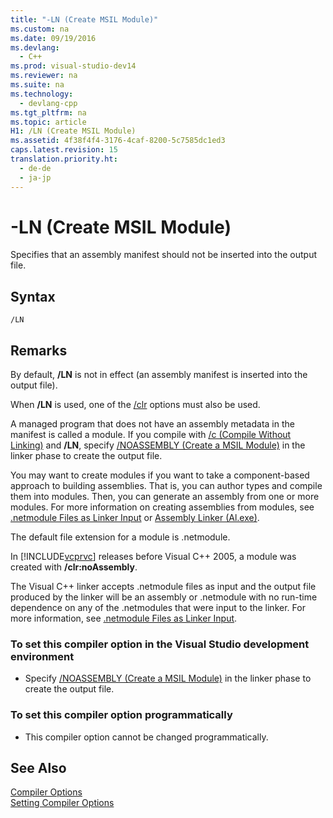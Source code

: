```yaml
---
title: "-LN (Create MSIL Module)"
ms.custom: na
ms.date: 09/19/2016
ms.devlang: 
  - C++
ms.prod: visual-studio-dev14
ms.reviewer: na
ms.suite: na
ms.technology: 
  - devlang-cpp
ms.tgt_pltfrm: na
ms.topic: article
H1: /LN (Create MSIL Module)
ms.assetid: 4f38f4f4-3176-4caf-8200-5c7585dc1ed3
caps.latest.revision: 15
translation.priority.ht: 
  - de-de
  - ja-jp
---
```

# -LN (Create MSIL Module)
Specifies that an assembly manifest should not be inserted into the output file.  
  
## Syntax  
  
```  
/LN  
```  
  
## Remarks  
 By default, **/LN** is not in effect (an assembly manifest is inserted into the output file).  
  
 When **/LN** is used, one of the [/clr](../Topic/-clr%20\(Common%20Language%20Runtime%20Compilation\).md) options must also be used.  
  
 A managed program that does not have an assembly metadata in the manifest is called a module. If you compile with [/c (Compile Without Linking)](../Topic/-c%20\(Compile%20Without%20Linking\).md) and **/LN**, specify [/NOASSEMBLY (Create a MSIL Module)](../Topic/-NOASSEMBLY%20\(Create%20a%20MSIL%20Module\).md) in the linker phase to create the output file.  
  
 You may want to create modules if you want to take a component-based approach to building assemblies.  That is, you can author types and compile them into modules.  Then, you can generate an assembly from one or more modules.  For more information on creating assemblies from modules, see [.netmodule Files as Linker Input](../vs140/.netmodule-Files-as-Linker-Input.md) or [Assembly Linker (Al.exe)](assetId:///b5382965-0053-47cf-b92f-862860275a01).  
  
 The default file extension for a module is .netmodule.  
  
 In [!INCLUDE[vcprvc](../vs140/includes/vcprvc_md.md)] releases before Visual C++ 2005, a module was created with **/clr:noAssembly**.  
  
 The Visual C++ linker accepts .netmodule files as input and the output file produced by the linker will be an assembly or .netmodule with no run-time dependence on any of the .netmodules that were input to the linker.  For more information, see [.netmodule Files as Linker Input](../vs140/.netmodule-Files-as-Linker-Input.md).  
  
### To set this compiler option in the Visual Studio development environment  
  
-   Specify [/NOASSEMBLY (Create a MSIL Module)](../Topic/-NOASSEMBLY%20\(Create%20a%20MSIL%20Module\).md) in the linker phase to create the output file.  
  
### To set this compiler option programmatically  
  
-   This compiler option cannot be changed programmatically.  
  
## See Also  
 [Compiler Options](../vs140/Compiler-Options.md)   
 [Setting Compiler Options](../vs140/Setting-Compiler-Options.md)